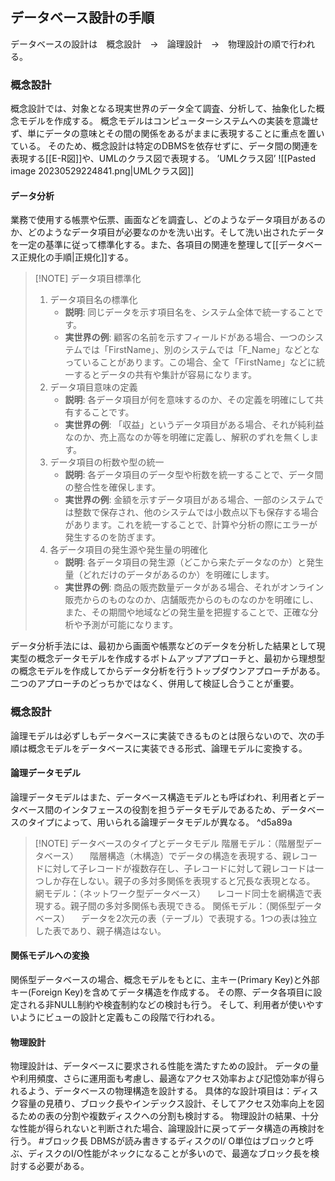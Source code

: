 ## データベース設計の手順
データベースの設計は　概念設計　->　論理設計　->　物理設計の順で行われる。

### 概念設計
概念設計では、対象となる現実世界のデータ全て調査、分析して、抽象化した概念モデルを作成する。
概念モデルはコンピューターシステムへの実装を意識せず、単にデータの意味とその間の関係をあるがままに表現することに重点を置いている。
そのため、概念設計は特定のDBMSを依存せずに、データ間の関連を表現する[[E-R図]]や、UMLのクラス図で表現する。
’UMLクラス図’
![[Pasted image 20230529224841.png|UMLクラス図]]

#### データ分析
業務で使用する帳票や伝票、画面などを調査し、どのようなデータ項目があるのか、どのようなデータ項目が必要なのかを洗い出す。そして洗い出されたデータを一定の基準に従って標準化する。また、各項目の関連を整理して[[データベース正規化の手順|正規化]]する。

> [!NOTE] データ項目標準化
> 1. データ項目名の標準化
>    - **説明**: 同じデータを示す項目名を、システム全体で統一することです。
>    - **実世界の例**: 顧客の名前を示すフィールドがある場合、一つのシステムでは「FirstName」、別のシステムでは「F_Name」などとなっていることがあります。この場合、全て「FirstName」などに統一するとデータの共有や集計が容易になります。
> 2. データ項目意味の定義
>    - **説明**: 各データ項目が何を意味するのか、その定義を明確にして共有することです。
>    - **実世界の例**: 「収益」というデータ項目がある場合、それが純利益なのか、売上高なのか等を明確に定義し、解釈のずれを無くします。
> 3. データ項目の桁数や型の統一
>    - **説明**: 各データ項目のデータ型や桁数を統一することで、データ間の整合性を確保します。
>    - **実世界の例**: 金額を示すデータ項目がある場合、一部のシステムでは整数で保存され、他のシステムでは小数点以下も保存する場合があります。これを統一することで、計算や分析の際にエラーが発生するのを防ぎます。
> 4. 各データ項目の発生源や発生量の明確化
>    - **説明**: 各データ項目の発生源（どこから来たデータなのか）と発生量（どれだけのデータがあるのか）を明確にします。
>    - **実世界の例**: 商品の販売数量データがある場合、それがオンライン販売からのものなのか、店舗販売からのものなのかを明確にし、また、その期間や地域などの発生量を把握することで、正確な分析や予測が可能になります。

データ分析手法には、最初から画面や帳票などのデータを分析した結果として現実型の概念データモデルを作成するボトムアップアプローチと、最初から理想型の概念モデルを作成してからデータ分析を行うトップダウンアプローチがある。
二つのアプローチのどっちかではなく、併用して検証し合うことが重要。

### 概念設計
論理モデルは必ずしもデータベースに実装できるものとは限らないので、次の手順は概念モデルをデータベースに実装できる形式、論理モデルに変換する。
#### 論理データモデル
論理データモデルはまた、データベース構造モデルとも呼ばわれ、利用者とデータベース間のインタフェースの役割を担うデータモデルであるため、データベースのタイプによって、用いられる論理データモデルが異なる。 ^d5a89a


> [!NOTE] データベースのタイプとデータモデル
> 階層モデル：（階層型データベース）
> 　階層構造（木構造）でデータの構造を表現する、親レコードに対して子レコードが複数存在し、子レコードに対して親レコードは一つしか存在しない。親子の多対多関係を表現すると冗長な表現となる。
> 網モデル：（ネットワーク型データベース）
> 　レコード同士を網構造で表現する。親子間の多対多関係も表現できる。
> 関係モデル：（関係型データベース）
> 　データを2次元の表（テーブル）で表現する。1つの表は独立した表であり、親子構造はない。

#### 関係モデルへの変換
関係型データベースの場合、概念モデルをもとに、主キー(Primary Key)と外部キー(Foreign Key)を含めてデータ構造を作成する。
その際、データ各項目に設定される非NULL制約や検査制約などの検討も行う。
そして、利用者が使いやすいようにビューの設計と定義もこの段階で行われる。

#### 物理設計
物理設計は、データベースに要求される性能を満たすための設計。
データの量や利用頻度、さらに運用面も考慮し、最適なアクセス効率および記憶効率が得られるよう、データベースの物理構造を設計する。
具体的な設計項目は：ディスク容量の見積り、ブロック長やインデックス設計、そしてアクセス効率向上を図るための表の分割や複数ディスクへの分割も検討する。
物理設計の結果、十分な性能が得られないと判断された場合、論理設計に戻ってデータ構造の再検討を行う。
#ブロック長
DBMSが読み書きするディスクのI/ O単位はブロックと呼ぶ、ディスクのI/O性能がネックになることが多いので、最適なブロック長を検討する必要がある。

